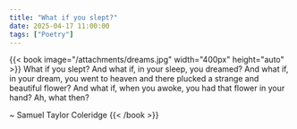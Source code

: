 ```yaml
---
title: "What if you slept?"
date: 2025-04-17 11:00:00
tags: ["Poetry"]
---
```



{{< book image="/attachments/dreams.jpg" width="400px" height="auto" >}}
What if you slept?
And what if,
in your sleep,
you dreamed?
And what if,
in your dream,
you went to heaven
and there plucked a strange and beautiful flower?
And what if,
when you awoke,
you had that flower in your hand?
Ah, what then?
 
~ Samuel Taylor Coleridge
{{< /book >}}




